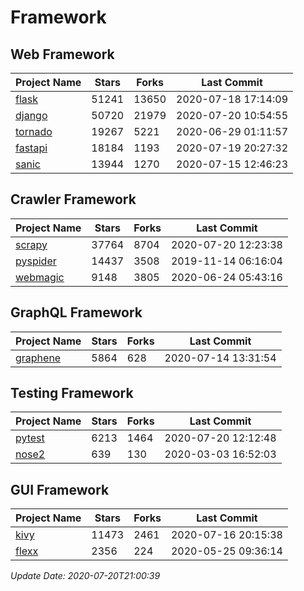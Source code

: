 # Framework

## Web Framework

| Project Name | Stars | Forks | Last Commit |
| ------------ | ----- | ----- | ----------- |
| [flask](https://github.com/pallets/flask) | 51241 | 13650 | 2020-07-18 17:14:09 |
| [django](https://github.com/django/django) | 50720 | 21979 | 2020-07-20 10:54:55 |
| [tornado](https://github.com/tornadoweb/tornado) | 19267 | 5221 | 2020-06-29 01:11:57 |
| [fastapi](https://github.com/tiangolo/fastapi) | 18184 | 1193 | 2020-07-19 20:27:32 |
| [sanic](https://github.com/huge-success/sanic) | 13944 | 1270 | 2020-07-15 12:46:23 |

## Crawler Framework

| Project Name | Stars | Forks | Last Commit |
| ------------ | ----- | ----- | ----------- |
| [scrapy](https://github.com/scrapy/scrapy) | 37764 | 8704 | 2020-07-20 12:23:38 |
| [pyspider](https://github.com/binux/pyspider) | 14437 | 3508 | 2019-11-14 06:16:04 |
| [webmagic](https://github.com/code4craft/webmagic) | 9148 | 3805 | 2020-06-24 05:43:16 |

## GraphQL Framework

| Project Name | Stars | Forks | Last Commit |
| ------------ | ----- | ----- | ----------- |
| [graphene](https://github.com/graphql-python/graphene) | 5864 | 628 | 2020-07-14 13:31:54 |

## Testing Framework

| Project Name | Stars | Forks | Last Commit |
| ------------ | ----- | ----- | ----------- |
| [pytest](https://github.com/pytest-dev/pytest) | 6213 | 1464 | 2020-07-20 12:12:48 |
| [nose2](https://github.com/nose-devs/nose2) | 639 | 130 | 2020-03-03 16:52:03 |

## GUI Framework

| Project Name | Stars | Forks | Last Commit |
| ------------ | ----- | ----- | ----------- |
| [kivy](https://github.com/kivy/kivy) | 11473 | 2461 | 2020-07-16 20:15:38 |
| [flexx](https://github.com/flexxui/flexx) | 2356 | 224 | 2020-05-25 09:36:14 |

*Update Date: 2020-07-20T21:00:39*
